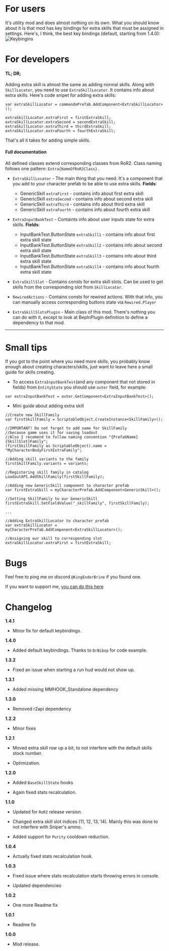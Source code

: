 # For users
It's utility mod and does almost nothing on its own.
What you should know about it is that mod has key bindings for extra skills that must be assigned in settings.
Here's, I think, the best key bindings (default, starting from 1.4.0):
![Keybingins](https://cdn.discordapp.com/attachments/706089456855154778/731500696800854036/Settings.jpg)

# For developers
#### TL; DR;
Adding extra skill is almost the same as adding normal skills.
Along with `SkillLocator`, you need to use `ExtraSkillLocator`. It contains info about extra skills. 
Here's code snipet for adding extra skills:
```
var extraSkillLocator = commandoPrefab.AddComponent<ExtraSkillLocator>();

extraSkillLocator.extraFirst = firstExtraSkill;
extraSkillLocator.extraSecond = secondExtraSkill;
extraSkillLocator.extraThird = thirdExtraSkill;
extraSkillLocator.extraFourth = fourthExtraSkill;
```
That's all it takes for adding simple skills.

#### Full documentation
All defined classes extend corresponding classes from RoR2. Class naming follows one pattern: `Extra{NameOfRoR2Class}.`

* `ExtraSkillLocator` - The main thing that you need. It's a component that you add to your character prefab to be able to use extra skills.
**Fields**:
    * GenericSkill `extraFirst` - contains info about first extra skill
    * GenericSkill `extraSecond` - contains info about second extra skill
    * GenericSkill `extraThird` - contains info about third extra skill
    * GenericSkill `extraFourth` - contains info about fourth extra skill

* `ExtraInputBankTest` - Containts info about user inputs state for extra skills.
**Fields**:
    * InputBankTest.ButtonState `extraSkill1` - contains info about first extra skill state
    * InputBankTest.ButtonState `extraSkill2` - contains info about second extra skill state
    * InputBankTest.ButtonState `extraSkill3` - contains info about third extra skill state
    * InputBankTest.ButtonState `extraSkill4` - contains info about fourth extra skill state

* `ExtraSkillSlot` - Contains consts for extra skill slots. Can be used to get skills from the corresponding slot from `SkillLocator`.

* `RewiredActions` - Contains consts for rewired actions. With that info, you can manually access corresponding buttons state via `Rewired.Player`

* `ExtraSkillSlotsPlugin` - Main class of this mod. There's nothing you can do with it, except to look at BepInPlugin definition to define a dependency to that mod.
***
# Small tips
If you got to the point where you need more skills, you probably know enough about creating characters/skills, just want to leave here a small guide for skills creating.

* To access `ExtraInputBankTest`(and any component that not stored in fields) from `EntityState` you should use `outer` field, for example:
```
var extraInputBankTest = outer.GetComponent<ExtraInputBankTest>();
```

* Mini guide about adding extra skill
```
//Create new SkillFamily
var firstSkillFamily = ScriptableObject.CreateInstance<SkillFamily>();

//IMPORTANT! Do not forget to add name for SkillFamily 
//because game uses it for saving loadout
//Also I recomend to follow naming convention "{PrefabName}{SkillSlot}Family";
(firstSkillFamily as ScriptableObject).name = "MyCharacterBodyFirstExtraFamily";

//Adding skill variants to the family
firstSkillFamily.variants = variants;

//Registering skill family in catalog
LoadoutAPI.AddSkillFamily(firstSkillFamily);

//Adding new GenericSkill component to character prefab
var firstExtraSkill = myCharacterPrefab.AddComponent<GenericSkill>();

//Setting SkillFamily to our GenericSkill
firstExtraSkill.SetFieldValue("_skillFamily", firstSkillFamily);

...

//Adding ExtraSkillLocator to character prefab
var extraSkillLocator = myCharacterPrefab.AddComponent<ExtraSkillLocator>();

//Assigning our skill to corresponding slot
extraSkillLocator.extraFirst = firstExtraSkill;
```

# Bugs
Feel free to ping me on discord `@KingEnderBrine` if you found one.


If you want to support me, [you can do this here](https://www.buymeacoffee.com/KingEnderBrine)

# Changelog
**1.4.1**

* Minor fix for default keybindings.

**1.4.0**

* Added default keybindings. Thanks to `DrBibop` for code example.

**1.3.2**

* Fixed an issue when starting a run hud would not show up.

**1.3.1**

* Added missing MMHOOK_Standalone dependency

**1.3.0**

* Removed r2api dependency

**1.2.2**

* Minor fixes

**1.2.1**

* Moved extra skill row up a bit, to not interfere with the default skills stock number.

* Optimization.

**1.2.0**

* Added `BaseSkillState` hooks

* Again fixed stats recalculation.

**1.1.0**

* Updated for `RoR2` release version.

* Changed extra skill slot indices (11, 12, 13, 14). Mainly this was done to not interfere with Sniper's ammo.

* Added support for `Purity` cooldown reduction.

**1.0.4**

* Actually fixed stats recalculation hook.

**1.0.3**

* Fixed issue where stats recalculation starts throwing errors in console.

* Updated dependencies

**1.0.2**

* One more Readme fix

**1.0.1**

* Readme fix

**1.0.0**

* Mod release.